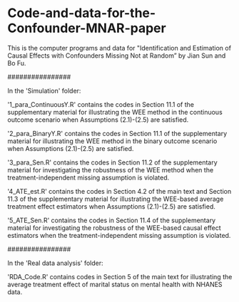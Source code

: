 # Code-and-data-for-the-Confounder-MNAR-paper
This is the computer programs and data for 
"Identification and Estimation of Causal Effects with Confounders Missing Not at Random” 
by Jian Sun and Bo Fu.

################

In the 'Simulation' folder:

'1_para_ContinuousY.R' contains the codes in Section 11.1 of the supplementary material for illustrating the WEE method in the continuous outcome scenario when Assumptions (2.1)-(2.5) are satisfied. 

'2_para_BinaryY.R' contains the codes in Section 11.1 of the supplementary material for illustrating the WEE method in the binary outcome scenario when Assumptions (2.1)-(2.5) are satisfied. 

'3_para_Sen.R' contains the codes in Section 11.2 of the supplementary material for investigating the robustness of the WEE method when the treatment-independent missing assumption is violated.

'4_ATE_est.R' contains the codes in Section 4.2 of the main text and Section 11.3 of the supplementary material for illustrating the WEE-based average treatment effect estimators when Assumptions (2.1)-(2.5) are satisfied. 

'5_ATE_Sen.R' contains the codes in Section 11.4 of the supplementary material for investigating the robustness of the WEE-based causal effect estimators when the treatment-independent missing assumption is violated.

################

In the 'Real data analysis' folder:

'RDA_Code.R' contains codes in Section 5 of the main text for illustrating the average treatment effect of marital status on mental health with NHANES data. 
